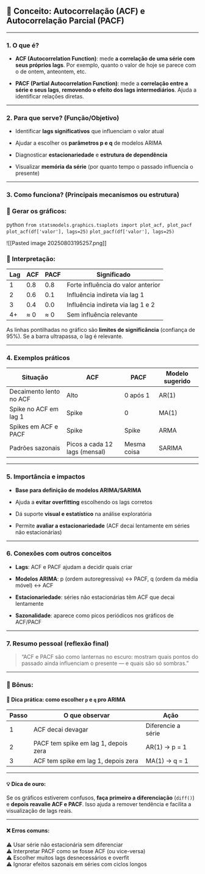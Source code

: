 ## 🧩 Conceito: **Autocorrelação (ACF) e Autocorrelação Parcial (PACF)**

---

### 1. **O que é?**

- **ACF (Autocorrelation Function)**: mede **a correlação de uma série com seus próprios lags**. Por exemplo, quanto o valor de hoje se parece com o de ontem, anteontem, etc.
    
- **PACF (Partial Autocorrelation Function)**: mede a **correlação entre a série e seus lags**, **removendo o efeito dos lags intermediários**. Ajuda a identificar relações diretas.
    

---

### 2. **Para que serve? (Função/Objetivo)**

- Identificar **lags significativos** que influenciam o valor atual
    
- Ajudar a escolher os **parâmetros p e q** de modelos ARIMA
    
- Diagnosticar **estacionariedade** e **estrutura de dependência**
    
- Visualizar **memória da série** (por quanto tempo o passado influencia o presente)
    

---

### 3. **Como funciona? (Principais mecanismos ou estrutura)**

### 🔹 Gerar os gráficos:

python
`from statsmodels.graphics.tsaplots import plot_acf, plot_pacf  plot_acf(df['valor'], lags=25)`
`plot_pacf(df['valor'], lags=25)`

![[Pasted image 20250803195257.png]]

### 🔹 Interpretação:

| Lag | ACF | PACF | Significado                        |
| --- | --- | ---- | ---------------------------------- |
| 1   | 0.8 | 0.8  | Forte influência do valor anterior |
| 2   | 0.6 | 0.1  | Influência indireta via lag 1      |
| 3   | 0.4 | 0.0  | Influência indireta via lag 1 e 2  |
| 4+  | ≈ 0 | ≈ 0  | Sem influência relevante           |

As linhas pontilhadas no gráfico são **limites de significância** (confiança de 95%). Se a barra ultrapassa, o lag é relevante.

---

### 4. **Exemplos práticos**

|Situação|ACF|PACF|Modelo sugerido|
|---|---|---|---|
|Decaimento lento no ACF|Alto|0 após 1|AR(1)|
|Spike no ACF em lag 1|Spike|0|MA(1)|
|Spikes em ACF e PACF|Spike|Spike|ARMA|
|Padrões sazonais|Picos a cada 12 lags (mensal)|Mesma coisa|SARIMA|

---

### 5. **Importância e impactos**

- **Base para definição de modelos ARIMA/SARIMA**
    
- Ajuda a **evitar overfitting** escolhendo os lags corretos
    
- Dá suporte **visual e estatístico** na análise exploratória
    
- Permite **avaliar a estacionariedade** (ACF decai lentamente em séries não estacionárias)
    

---

### 6. **Conexões com outros conceitos**

- **Lags**: ACF e PACF ajudam a decidir quais criar
    
- **Modelos ARIMA**: p (ordem autoregressiva) ↔ PACF, q (ordem da média móvel) ↔ ACF
    
- **Estacionariedade**: séries não estacionárias têm ACF que decai lentamente
    
- **Sazonalidade**: aparece como picos periódicos nos gráficos de ACF/PACF
    

---

### 7. **Resumo pessoal (reflexão final)**

> “ACF e PACF são como lanternas no escuro: mostram quais pontos do passado ainda influenciam o presente — e quais são só sombras.”

---

### 🧠 Bônus:

#### 🧩 Dica prática: como escolher `p` e `q` pro ARIMA

|Passo|O que observar|Ação|
|---|---|---|
|1|ACF decai devagar|Diferencie a série|
|2|PACF tem spike em lag 1, depois zera|AR(1) → p = 1|
|3|ACF tem spike em lag 1, depois zera|MA(1) → q = 1|

---

#### 💡 Dica de ouro:

Se os gráficos estiverem confusos, **faça primeiro a diferenciação** (`diff()`) e **depois reavalie ACF e PACF**. Isso ajuda a remover tendência e facilita a visualização de lags reais.

---

#### ❌ Erros comuns:

⚠️ Usar série não estacionária sem diferenciar  
⚠️ Interpretar PACF como se fosse ACF (ou vice-versa)  
⚠️ Escolher muitos lags desnecessários e overfit  
⚠️ Ignorar efeitos sazonais em séries com ciclos longos